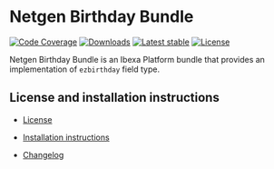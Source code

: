 Netgen Birthday Bundle
================================

[![Code Coverage](https://img.shields.io/codecov/c/github/netgen/NetgenBirthdayBundle.svg?style=flat-square)](https://codecov.io/gh/netgen/NetgenBirthdayBundle)
[![Downloads](https://img.shields.io/packagist/dt/netgen/birthday-bundle.svg?style=flat-square)](https://packagist.org/packages/netgen/birthday-bundle)
[![Latest stable](https://img.shields.io/packagist/v/netgen/birthday-bundle.svg?style=flat-square)](https://packagist.org/packages/netgen/birthday-bundle)
[![License](https://img.shields.io/github/license/netgen/NetgenBirthdayBundle.svg?style=flat-square)](LICENSE)

Netgen Birthday Bundle is an Ibexa Platform bundle that provides an implementation of `ezbirthday` field type.

License and installation instructions
-------------------------------------

* [License](LICENSE)

* [Installation instructions](bundle/Resources/doc/INSTALL.md)

* [Changelog](bundle/Resources/doc/CHANGELOG.md)
